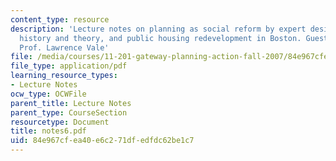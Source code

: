 ```yaml
---
content_type: resource
description: 'Lecture notes on planning as social reform by expert designers, planning
  history and theory, and public housing redevelopment in Boston. Guest lecturer:
  Prof. Lawrence Vale'
file: /media/courses/11-201-gateway-planning-action-fall-2007/84e967cfea40e6c271dfedfdc62be1c7_notes6.pdf
file_type: application/pdf
learning_resource_types:
- Lecture Notes
ocw_type: OCWFile
parent_title: Lecture Notes
parent_type: CourseSection
resourcetype: Document
title: notes6.pdf
uid: 84e967cf-ea40-e6c2-71df-edfdc62be1c7
---
```

